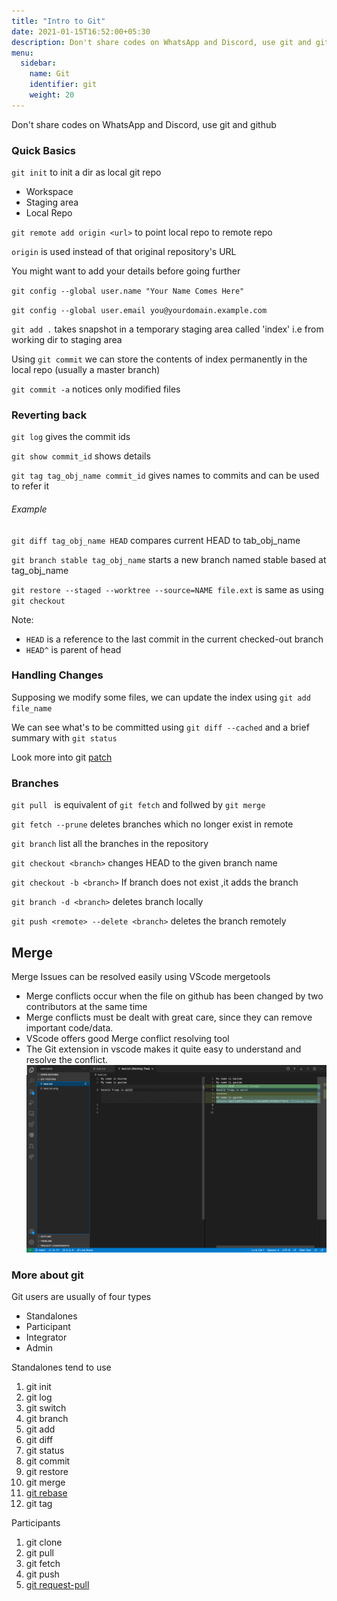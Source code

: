 ```yaml
---
title: "Intro to Git"
date: 2021-01-15T16:52:00+05:30
description: Don't share codes on WhatsApp and Discord, use git and github
menu:
  sidebar:
    name: Git
    identifier: git
    weight: 20
---
```


Don't share codes on WhatsApp and Discord, use git and github

### Quick Basics

`git init` to init a dir as local git repo

- Workspace
- Staging area
- Local Repo

`git remote add origin <url>` to point local repo to remote repo

`origin`  is used instead of that original repository's URL

You might want to add your details before going further

`git config --global user.name "Your Name Comes Here"`

`git config --global user.email you@yourdomain.example.com`

`git add .` takes snapshot in a temporary staging area called 'index' i.e from working dir to staging area

Using `git commit` we can store the contents of index permanently in the local repo (usually a master branch)

`git commit -a` notices only modified files

### Reverting back

`git log` gives the commit ids

`git show commit_id` shows details

`git tag tag_obj_name commit_id` gives names to commits and can be used to refer it

###### Example

`git diff tag_obj_name HEAD` compares current HEAD to tab_obj_name

`git branch stable tag_obj_name` starts a new branch named stable based at tag_obj_name

`git restore --staged --worktree --source=NAME file.ext` is same as using `git checkout`

Note:
- `HEAD` is a reference to the last commit in the current checked-out branch
- `HEAD^` is parent of head

### Handling Changes

Supposing we modify some files, we can update the index using `git add file_name`

We can see what's to be committed using `git diff --cached` and a brief summary with `git status`

Look more into git [patch](https://www.geeksforgeeks.org/using-patches-in-git/)

### Branches

`git pull ` is equivalent of `git fetch` and follwed by `git merge`

`git fetch --prune` deletes branches which no longer exist in remote 

`git branch` list all the branches in the repository

`git checkout <branch>` changes HEAD to the given branch name

`git checkout -b <branch>` If branch does not exist ,it adds the branch

`git branch -d <branch>` deletes branch locally

`git push <remote> --delete <branch>` deletes the branch remotely

## Merge
Merge Issues can be resolved easily using VScode mergetools

* Merge conflicts occur when the file on github has been changed by two contributors at the same time
* Merge conflicts must be dealt with great care, since they can remove important code/data.
* VScode offers good Merge conflict resolving tool
* The Git extension in vscode makes it quite easy to understand and resolve the conflict.
![](vscode.png)


### More about git

Git users are usually of four types
- Standalones
- Participant
- Integrator
- Admin

Standalones tend to use
1. git init
2. git log
3. git switch
4. git branch
5. git add
6. git diff
7. git status
8. git commit
9. git restore
10. git merge
11. [git rebase](https://git-scm.com/docs/git-rebase)
12. git tag

Participants
1. git clone
2. git pull
3. git fetch
4. git push
5. [git request-pull](https://git-scm.com/docs/git-request-pull)


